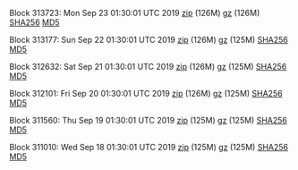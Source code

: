 Block 313723: Mon Sep 23 01:30:01 UTC 2019 [zip](https://files.01coin.io/mainnet/2019-09-23/bootstrap.dat.zip) (126M) [gz](https://files.01coin.io/mainnet/2019-09-23/bootstrap.dat.tar.gz) (126M) [SHA256](https://files.01coin.io/mainnet/2019-09-23/sha256.txt) [MD5](https://files.01coin.io/mainnet/2019-09-23/md5.txt)

Block 313177: Sun Sep 22 01:30:01 UTC 2019 [zip](https://files.01coin.io/mainnet/2019-09-22/bootstrap.dat.zip) (126M) [gz](https://files.01coin.io/mainnet/2019-09-22/bootstrap.dat.tar.gz) (125M) [SHA256](https://files.01coin.io/mainnet/2019-09-22/sha256.txt) [MD5](https://files.01coin.io/mainnet/2019-09-22/md5.txt)

Block 312632: Sat Sep 21 01:30:01 UTC 2019 [zip](https://files.01coin.io/mainnet/2019-09-21/bootstrap.dat.zip) (126M) [gz](https://files.01coin.io/mainnet/2019-09-21/bootstrap.dat.tar.gz) (125M) [SHA256](https://files.01coin.io/mainnet/2019-09-21/sha256.txt) [MD5](https://files.01coin.io/mainnet/2019-09-21/md5.txt)

Block 312101: Fri Sep 20 01:30:01 UTC 2019 [zip](https://files.01coin.io/mainnet/2019-09-20/bootstrap.dat.zip) (126M) [gz](https://files.01coin.io/mainnet/2019-09-20/bootstrap.dat.tar.gz) (125M) [SHA256](https://files.01coin.io/mainnet/2019-09-20/sha256.txt) [MD5](https://files.01coin.io/mainnet/2019-09-20/md5.txt)

Block 311560: Thu Sep 19 01:30:01 UTC 2019 [zip](https://files.01coin.io/mainnet/2019-09-19/bootstrap.dat.zip) (125M) [gz](https://files.01coin.io/mainnet/2019-09-19/bootstrap.dat.tar.gz) (125M) [SHA256](https://files.01coin.io/mainnet/2019-09-19/sha256.txt) [MD5](https://files.01coin.io/mainnet/2019-09-19/md5.txt)

Block 311010: Wed Sep 18 01:30:01 UTC 2019 [zip](https://files.01coin.io/mainnet/2019-09-18/bootstrap.dat.zip) (125M) [gz](https://files.01coin.io/mainnet/2019-09-18/bootstrap.dat.tar.gz) (125M) [SHA256](https://files.01coin.io/mainnet/2019-09-18/sha256.txt) [MD5](https://files.01coin.io/mainnet/2019-09-18/md5.txt)
